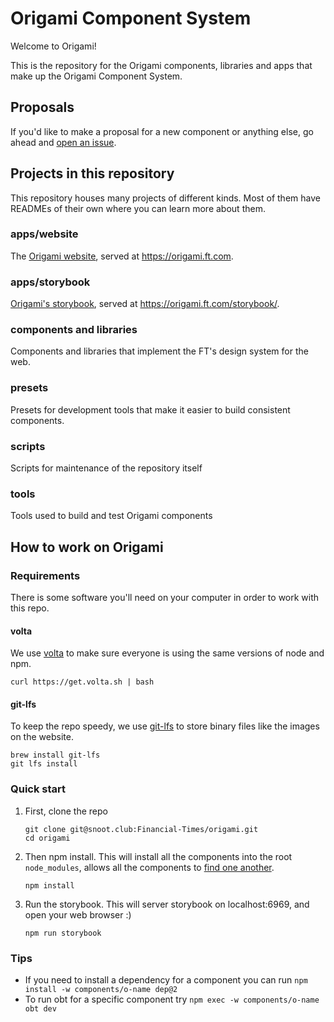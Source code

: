# Origami Component System

Welcome to Origami!

This is the repository for the Origami components, libraries and apps that make
up the Origami Component System.

## Proposals

If you'd like to make a proposal for a new component or anything else, go ahead and [open an issue](https://github.com/Financial-Times/origami/issues/new).

## Projects in this repository

This repository houses many projects of different kinds. Most of them have
READMEs of their own where you can learn more about them.

### apps/website

The [Origami website](./apps/website), served at <https://origami.ft.com>.

### apps/storybook

[Origami's storybook](./apps/storybook), served at <https://origami.ft.com/storybook/>.

### components and libraries

Components and libraries that implement the FT's design system for the web.

### presets

Presets for development tools that make it easier to build consistent
components.

### scripts

Scripts for maintenance of the repository itself

### tools

Tools used to build and test Origami components

## How to work on Origami

### Requirements

There is some software you'll need on your computer in order to work with this
repo.

#### volta

We use [volta](https://docs.volta.sh/guide/getting-started) to make sure everyone
is using the same versions of node and npm.

```shell
curl https://get.volta.sh | bash
```

#### git-lfs

To keep the repo speedy, we use [git-lfs](https://git-lfs.github.com/) to store
binary files like the images on the website.

```shell
brew install git-lfs
git lfs install
```

### Quick start

1. First, clone the repo

   ```shell
   git clone git@snoot.club:Financial-Times/origami.git
   cd origami
   ```

2. Then npm install. This will install all the components into the root `node_modules`, allows all the components to [find one another](https://nodejs.org/api/modules.html#loading-from-node_modules-folders).

   ```shell
   npm install
   ```

3. Run the storybook. This will server storybook on localhost:6969, and open your web browser :)

   ```shell
   npm run storybook
   ```

### Tips

- If you need to install a dependency for a component you can run `npm install -w components/o-name dep@2`
- To run obt for a specific component try `npm exec -w components/o-name obt dev` 
